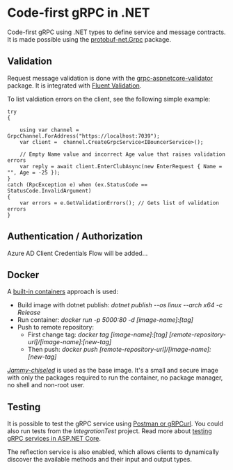 # Code-first gRPC in .NET

Code-first gRPC using .NET types to define service and message contracts.
It is made possible using the [protobuf-net.Grpc](https://protobuf-net.github.io/protobuf-net.Grpc/) package.

## Validation

Request message validation is done with the [grpc-aspnetcore-validator](https://github.com/AnthonyGiretti/grpc-aspnetcore-validator) package. It is integrated with [Fluent Validation](https://github.com/FluentValidation/FluentValidation).

To list valdiation errors on the client, see the following simple example:

```
try
{

    using var channel = GrpcChannel.ForAddress("https://localhost:7039");
    var client =  channel.CreateGrpcService<IBouncerService>();
    
    // Empty Name value and incorrect Age value that raises validation errors
    var reply = await client.EnterClubAsync(new EnterRequest { Name = "", Age = -25 });
}
catch (RpcException e) when (ex.StatusCode == StatusCode.InvalidArgument)
{
    var errors = e.GetValidationErrors(); // Gets list of validation errors
}
```

## Authentication / Authorization

Azure AD Client Credentials Flow will be added...

## Docker

A [built-in containers](https://learn.microsoft.com/en-us/dotnet/core/docker/publish-as-container) approach is used:

- Build image with dotnet publish: _dotnet publish --os linux --arch x64 -c Release_
- Run container: _docker run -p 5000:80 -d [image-name]:[tag]_
- Push to remote repository: 
  - First change tag: _docker tag [image-name]:[tag] [remote-repository-url]/[image-name]:[new-tag]_
  - Then push: _docker push [remote-repository-url]/[image-name]:[new-tag]_

[_Jammy-chiseled_](https://github.com/dotnet/dotnet-docker/blob/ad733d1665b76ca944213fbce779922c39466a54/src/aspnet/7.0/jammy-chiseled/amd64/Dockerfile) is used as the base image.
It's a small and secure image with only the packages required to run the container, no package manager, no shell and non-root user.

## Testing

It is possible to test the gRPC service using [Postman or gRPCurl](https://learn.microsoft.com/en-us/aspnet/core/grpc/test-tools?view=aspnetcore-7.0).
You could also run tests from the _IntegrationTest_ project. Read more about [testing gRPC services in ASP.NET Core](https://learn.microsoft.com/en-us/aspnet/core/grpc/test-services?view=aspnetcore-7.0).

The reflection service is also enabled, which allows clients to dynamically discover the available methods and their input and output types.
